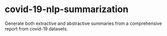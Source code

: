 # covid-19-nlp-summarization
Generate both extractive and abstractive summaries from a comprehensive report from covid-19 datasets.
